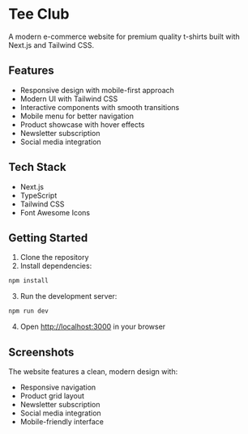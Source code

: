 # Tee Club

A modern e-commerce website for premium quality t-shirts built with Next.js and Tailwind CSS.

## Features

- Responsive design with mobile-first approach
- Modern UI with Tailwind CSS
- Interactive components with smooth transitions
- Mobile menu for better navigation
- Product showcase with hover effects
- Newsletter subscription
- Social media integration

## Tech Stack

- Next.js
- TypeScript
- Tailwind CSS
- Font Awesome Icons

## Getting Started

1. Clone the repository
2. Install dependencies:
```bash
npm install
```
3. Run the development server:
```bash
npm run dev
```
4. Open [http://localhost:3000](http://localhost:3000) in your browser

## Screenshots

The website features a clean, modern design with:
- Responsive navigation
- Product grid layout
- Newsletter subscription
- Social media integration
- Mobile-friendly interface
